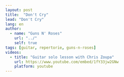 ```yaml
---
layout: post
title:  "Don't Cry"
lead: "Don't Cry"
lang: en
author:
  - name: "Guns N' Roses"
    url: "../"
    self: true
tags: [guitar, repertorie, guns-n-roses]
videos:
  - title: "Guitar solo lesson with Chris Zoupa"
    url: https://www.youtube.com/embed/1fY33jw2GNw
    platform: youtube
---
```

